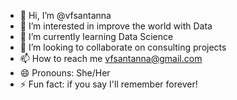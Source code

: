 - 👋 Hi, I’m @vfsantanna
- 👀 I’m interested in improve the world with Data
- 🌱 I’m currently learning Data Science 
- 💞️ I’m looking to collaborate on consulting projects
- 📫 How to reach me vfsantanna@gmail.com
- 😄 Pronouns: She/Her
- ⚡ Fun fact: if you say I'll remember forever!

<!---
vfsantanna/vfsantanna is a ✨ special ✨ repository because its `README.md` (this file) appears on your GitHub profile.
You can click the Preview link to take a look at your changes.
--->

